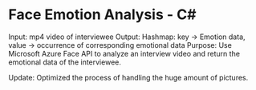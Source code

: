 # Face Emotion Analysis - C#
Input: mp4 video of interviewee
Output: Hashmap: key -> Emotion data, value -> occurrence of corresponding emotional data
Purpose:
       Use Microsoft Azure Face API to analyze an interview video and return the emotional data of the interviewee. 

Update:
       Optimized the process of handling the huge amount of pictures.
